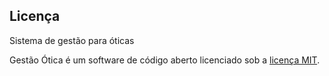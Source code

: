 ## Licença

Sistema de gestão para óticas

Gestão Ótica é um software de código aberto licenciado sob a [licença MIT](LICENSE.md).
